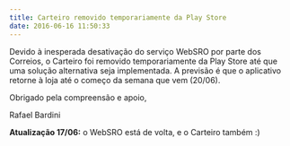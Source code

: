 ```yaml
---
title: Carteiro removido temporariamente da Play Store
date: 2016-06-16 11:50:33
---
```


Devido à inesperada desativação do serviço WebSRO por parte dos Correios, o Carteiro foi removido temporariamente da Play Store até que uma solução alternativa seja implementada. A previsão é que o aplicativo retorne à loja até o começo da semana que vem (20/06).

Obrigado pela compreensão e apoio,

Rafael Bardini

**Atualização 17/06:** o WebSRO está de volta, e o Carteiro também :)
